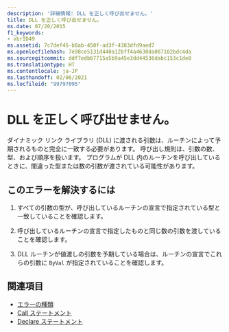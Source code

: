 ```yaml
---
description: '詳細情報: DLL を正しく呼び出せません。'
title: DLL を正しく呼び出せません。
ms.date: 07/20/2015
f1_keywords:
- vbrID49
ms.assetid: 7c7def45-b0ab-450f-ad3f-4383dfd9aed7
ms.openlocfilehash: 7e98ce5131d440a12bff4a4630da087102bdc4da
ms.sourcegitcommit: ddf7edb67715a5b9a45e3dd44536dabc153c1de0
ms.translationtype: HT
ms.contentlocale: ja-JP
ms.lasthandoff: 02/06/2021
ms.locfileid: "99797095"
---
```

# <a name="bad-dll-calling-convention"></a>DLL を正しく呼び出せません。

ダイナミック リンク ライブラリ (DLL) に渡される引数は、ルーチンによって予期されるものと完全に一致する必要があります。 呼び出し規則は、引数の数、型、および順序を扱います。 プログラムが DLL 内のルーチンを呼び出しているときに、間違った型または数の引数が渡されている可能性があります。  
  
## <a name="to-correct-this-error"></a>このエラーを解決するには  
  
1. すべての引数の型が、呼び出しているルーチンの宣言で指定されている型と一致していることを確認します。  
  
2. 呼び出しているルーチンの宣言で指定したものと同じ数の引数を渡していることを確認します。  
  
3. DLL ルーチンが値渡しの引数を予期している場合は、ルーチンの宣言でこれらの引数に `ByVal` が指定されていることを確認します。  
  
## <a name="see-also"></a>関連項目

- [エラーの種類](../../programming-guide/language-features/error-types.md)
- [Call ステートメント](../statements/call-statement.md)
- [Declare ステートメント](../statements/declare-statement.md)
